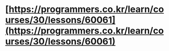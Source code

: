 # [https://programmers.co.kr/learn/courses/30/lessons/60061](https://programmers.co.kr/learn/courses/30/lessons/60061)

